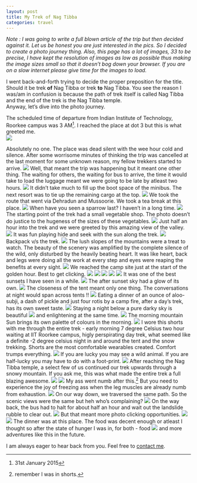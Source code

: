```yaml
---
layout: post
title: My Trek of Nag Tibba
categories: travel
---
```



_Note : I was going to write a full blown article of the trip but then decided against it. Let us be honest you are just interested in the pics. So I decided to create a photo journey thing. Also, this page has a lot of images, 33 to be precise, I have kept the resolution of images as low as possible thus making the image sizes small so that it doesn’t bog down your browser. If you are on a slow internet please give time for the images to load._

I went back-and-forth trying to decide the proper preposition for the title. Should it be trek __of__ Nag Tibba or trek __to__ Nag Tibba. You see the reason I was/am in confusion is because the path of trek itself is called Nag Tibba and the end of the trek is the Nag Tibba temple.  
Anyway, let’s dive into the photo journey.   

The scheduled time of departure from Indian Institute of Technology, Roorkee campus was 3 AM[^1]. I reached the place at dot 3 but this is what greeted me.  
![][image-1]  

Absolutely no one. The place was dead silent with the wee hour cold and silence. After some worrisome minutes of thinking the trip was cancelled at the last moment for some unknown reason, my fellow trekkers started to arrive. 
![][image-2]
Well, that meant the trip was happening but it meant one other thing. The waiting for others, the waiting for bus to arrive, the time it would take to load the luggage meant we were going to be late by atleast two hours. 
![][image-3]
It didn’t take much to fill up the boot space of the minibus. The next resort was to tie up the remaining cargo at the top.
![][image-4]
We took the route that went via Dehradun and Mussoorie. We took a tea break at this place.
![][image-5]
When have you seen a sparrow last? I haven’t in a long time. 
![][image-6]
The starting point of the trek had a small vegetable shop. The photo doesn’t do justice to the hugeness of the sizes of these vegetables.
![][image-7]
Just half an hour into the trek and we were greeted by this amazing view of the valley.
![][image-8]
It was fun playing hide and seek with the sun along the trek.
![][image-9]
Backpack v/s the trek.
![][image-10]
The lush slopes of the mountains were a treat to watch. The beauty of the scenery was amplified by the complete silence of the wild, only disturbed by the heavily beating heart. It was like heart, back and legs were doing all the work at every step and eyes were reaping the benefits at every sight.
![][image-11]
We reached the camp site just at the start of the golden hour. Best to get clicking.
![][image-12]
![][image-13]
![][image-14]
![][image-15]
![][image-16]
It was one of the best sunsets I have seen in a while.
![][image-17]
The after sunset sky had a glow of its own.
![][image-18]
The closeness of the tent meant only one thing. The conversations at night would span across tents !!
![][image-19]
Eating a dinner of an ounce of aloo-subji, a dash of pickle and just four rotis by a camp fire, after a day’s trek, has its own sweet taste.
![][image-20]
Staying a night below a pure darky sky is beautiful 
![][image-21]
and enlightening at the same time.
![][image-22]
The morning mountain Sun brings its own palette of colours in the morning.
![][image-23]
I wore this shorts with me through the entire trek - early morning 7 degree Celsius two hour waiting at IIT Roorkee campus, higly perspirating day trek, what seemed like a definite -2 degree celsius night in and around the tent and the snow trekking. Shorts are the most comfortable wearables created. Comfort trumps everything.
![][image-24]
If you are lucky you may see a wild animal. If you are half-lucky you may have to do with a foot-print.
![][image-25]
After reaching the Nag Tibba temple, a select few of us continued our trek upwards through a snowy mountain. If you ask me, this was what made the entire trek a full blazing awesome.
![][image-26]
![][image-27]
My ass went numb after this.[^2] But you need to experience the joy of freezing ass when the leg muscles are already numb from exhaustion.
![][image-28]
On our way down, we traversed the same path. So the scenic views were the same but heh who’s complaining?
![][image-29]
On the way back, the bus had to halt for about half an hour and wait out the landslide rubble to clear out.
![][image-30]
But that meant more photo clicking opportunities.
![][image-31]
![][image-32]
The dinner was at this place. The food was decent enough or atleast I thought so after the state of hunger I was in, for both - food 
![][image-33]
and more adventures like this in the future.  
  
  
I am always eager to hear back from you. Feel free to [contact me][2].

[^1]:	31st January 2015

[^2]:	remember I was in shorts.

[2]:	http://hetus.net/contact.html "Contact Hetu directly."

[image-1]:	hetus.net/images/nt-1.jpg
[image-2]:	hetus.net/images/nt-2.jpg
[image-3]:	hetus.net/images/nt-3.jpg
[image-4]:	hetus.net/images/nt-4.jpg
[image-5]:	hetus.net/images/nt-5.jpg
[image-6]:	hetus.net/images/nt-6.jpg
[image-7]:	hetus.net/images/nt-7.jpg
[image-8]:	hetus.net/images/nt-8.jpg
[image-9]:	hetus.net/images/nt-11.jpg
[image-10]:	hetus.net/images/nt-12.jpg
[image-11]:	hetus.net/images/nt-9.jpg
[image-12]:	hetus.net/images/nt-13.jpg
[image-13]:	hetus.net/images/nt-14.jpg
[image-14]:	hetus.net/images/nt-15.jpg
[image-15]:	hetus.net/images/nt-16.jpg
[image-16]:	hetus.net/images/nt-17.jpg
[image-17]:	hetus.net/images/nt-18.jpg
[image-18]:	hetus.net/images/nt-19.jpg
[image-19]:	hetus.net/images/nt-20.jpg
[image-20]:	hetus.net/images/nt-21.jpg
[image-21]:	hetus.net/images/nt-22.jpg
[image-22]:	hetus.net/images/nt-23.jpg
[image-23]:	hetus.net/images/nt-24.jpg
[image-24]:	hetus.net/images/nt-25.jpg
[image-25]:	hetus.net/images/nt-27.jpg
[image-26]:	hetus.net/images/nt-28.jpg
[image-27]:	hetus.net/images/nt-26.jpg
[image-28]:	hetus.net/images/nt-29.jpg
[image-29]:	hetus.net/images/nt-32.jpg
[image-30]:	hetus.net/images/nt-35.jpg
[image-31]:	hetus.net/images/nt-34.jpg
[image-32]:	hetus.net/images/nt-33.jpg
[image-33]:	hetus.net/images/nt-36.jpg